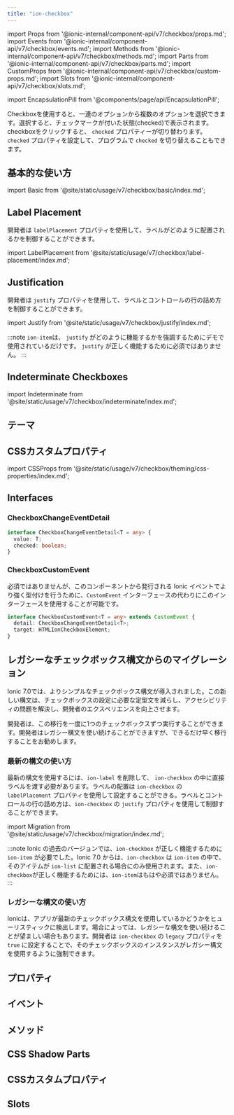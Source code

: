 ```yaml
---
title: "ion-checkbox"
---
```


import Props from '@ionic-internal/component-api/v7/checkbox/props.md';
import Events from '@ionic-internal/component-api/v7/checkbox/events.md';
import Methods from '@ionic-internal/component-api/v7/checkbox/methods.md';
import Parts from '@ionic-internal/component-api/v7/checkbox/parts.md';
import CustomProps from '@ionic-internal/component-api/v7/checkbox/custom-props.md';
import Slots from '@ionic-internal/component-api/v7/checkbox/slots.md';

<head>
  <title>ion-checkbox: Ionic App Checkbox to Select Multiple Options</title>
  <meta name="description" content="ion-checkboxは、セットから複数の選択肢を選択でき、アクティブにするとチェックされた（ticked）ように表示されます。Ionicアプリのチェックボックスコンポーネントについて説明します。" />
</head>

import EncapsulationPill from '@components/page/api/EncapsulationPill';

<EncapsulationPill type="shadow" />


Checkboxを使用すると、一連のオプションから複数のオプションを選択できます。選択すると、チェックマークが付いた状態(checked)で表示されます。checkboxをクリックすると、 `checked` プロパティーが切り替わります。`checked` プロパティを設定して、プログラムで `checked` を切り替えることもできます。

## 基本的な使い方

import Basic from '@site/static/usage/v7/checkbox/basic/index.md';

<Basic />

## Label Placement

開発者は `labelPlacement` プロパティを使用して、ラベルがどのように配置されるかを制御することができます。

import LabelPlacement from '@site/static/usage/v7/checkbox/label-placement/index.md';

<LabelPlacement />

## Justification

開発者は `justify` プロパティを使用して、ラベルとコントロールの行の詰め方を制御することができます。

import Justify from '@site/static/usage/v7/checkbox/justify/index.md';

<Justify />


:::note
`ion-item`は、 `justify` がどのように機能するかを強調するためにデモで使用されているだけです。 `justify` が正しく機能するために必須ではありません。
:::

## Indeterminate Checkboxes

import Indeterminate from '@site/static/usage/v7/checkbox/indeterminate/index.md';

<Indeterminate />

## テーマ

## CSSカスタムプロパティ

import CSSProps from '@site/static/usage/v7/checkbox/theming/css-properties/index.md';

<CSSProps />

## Interfaces

### CheckboxChangeEventDetail

```typescript
interface CheckboxChangeEventDetail<T = any> {
  value: T;
  checked: boolean;
}
```

### CheckboxCustomEvent

必須ではありませんが、このコンポーネントから発行される Ionic イベントでより強く型付けを行うために、`CustomEvent` インターフェースの代わりにこのインターフェースを使用することが可能です。

```typescript
interface CheckboxCustomEvent<T = any> extends CustomEvent {
  detail: CheckboxChangeEventDetail<T>;
  target: HTMLIonCheckboxElement;
}
```

## レガシーなチェックボックス構文からのマイグレーション

Ionic 7.0では、よりシンプルなチェックボックス構文が導入されました。この新しい構文は、チェックボックスの設定に必要な定型文を減らし、アクセシビリティの問題を解決し、開発者のエクスペリエンスを向上させます。

開発者は、この移行を一度に1つのチェックボックスずつ実行することができます。開発者はレガシー構文を使い続けることができますが、できるだけ早く移行することをお勧めします。

### 最新の構文の使い方

最新の構文を使用するには、`ion-label` を削除して、 `ion-checkbox` の中に直接ラベルを渡す必要があります。ラベルの配置は `ion-checkbox` の `labelPlacement` プロパティを使用して設定することができる。ラベルとコントロールの行の詰め方は、`ion-checkbox` の `justify` プロパティを使用して制御することができます。

import Migration from '@site/static/usage/v7/checkbox/migration/index.md';

<Migration />
  

:::note
Ionic の過去のバージョンでは、`ion-checkbox` が正しく機能するために `ion-item` が必要でした。Ionic 7.0 からは、`ion-checkbox` は `ion-item` の中で、そのアイテムが `ion-list` に配置される場合にのみ使用されます。また、`ion-checkbox`が正しく機能するためには、`ion-item`はもはや必須ではありません。
:::

### レガシーな構文の使い方

Ionicは、アプリが最新のチェックボックス構文を使用しているかどうかをヒューリスティックに検出します。場合によっては、レガシーな構文を使い続けることが望ましい場合もあります。開発者は `ion-checkbox` の `legacy` プロパティを `true` に設定することで、そのチェックボックスのインスタンスがレガシー構文を使用するように強制できます。


## プロパティ
<Props />

## イベント
<Events />

## メソッド
<Methods />

## CSS Shadow Parts
<Parts />

## CSSカスタムプロパティ
<CustomProps />

## Slots
<Slots />
